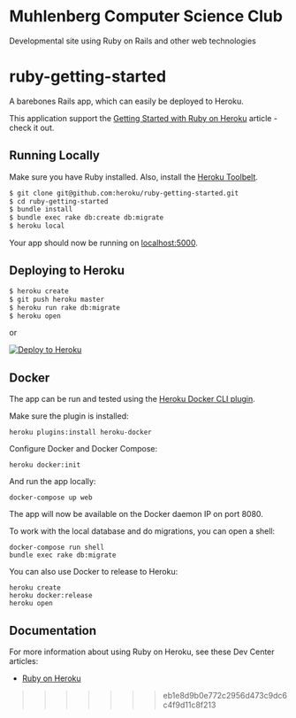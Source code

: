 # Muhlenberg Computer Science Club
Developmental site using Ruby on Rails and other web technologies

# ruby-getting-started

A barebones Rails app, which can easily be deployed to Heroku.

This application support the [Getting Started with Ruby on Heroku](https://devcenter.heroku.com/articles/getting-started-with-ruby) article - check it out.

## Running Locally

Make sure you have Ruby installed.  Also, install the [Heroku Toolbelt](https://toolbelt.heroku.com/).

```sh
$ git clone git@github.com:heroku/ruby-getting-started.git
$ cd ruby-getting-started
$ bundle install
$ bundle exec rake db:create db:migrate
$ heroku local
```

Your app should now be running on [localhost:5000](http://localhost:5000/).

## Deploying to Heroku

```sh
$ heroku create
$ git push heroku master
$ heroku run rake db:migrate
$ heroku open
```

or

[![Deploy to Heroku](https://www.herokucdn.com/deploy/button.png)](https://heroku.com/deploy)

## Docker

The app can be run and tested using the [Heroku Docker CLI plugin](https://devcenter.heroku.com/articles/introduction-local-development-with-docker).

Make sure the plugin is installed:

    heroku plugins:install heroku-docker

Configure Docker and Docker Compose:

    heroku docker:init

And run the app locally:

    docker-compose up web

The app will now be available on the Docker daemon IP on port 8080.

To work with the local database and do migrations, you can open a shell:

    docker-compose run shell
    bundle exec rake db:migrate

You can also use Docker to release to Heroku:

    heroku create
    heroku docker:release
    heroku open

## Documentation

For more information about using Ruby on Heroku, see these Dev Center articles:

- [Ruby on Heroku](https://devcenter.heroku.com/categories/ruby)

>>>>>>> eb1e8d9b0e772c2956d473c9dc6c4f9d11c8f213
